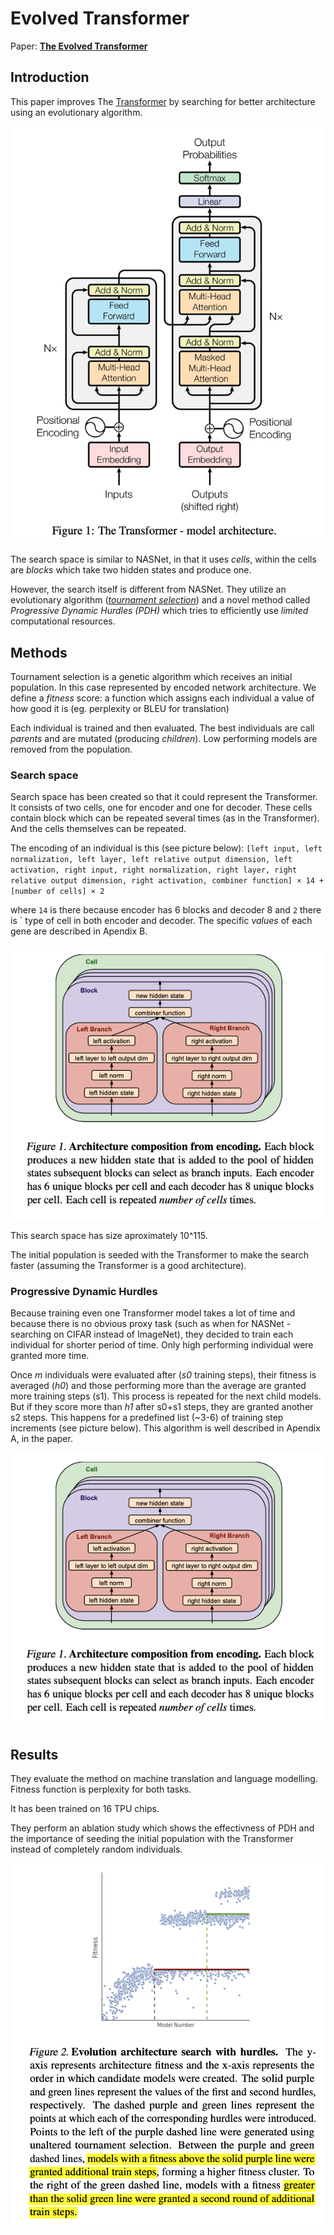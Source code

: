 # Evolved Transformer

Paper: **[The Evolved Transformer](https://arxiv.org/abs/1901.11117)** 

## Introduction
This paper improves The [Transformer](https://arxiv.org/abs/1706.03762) by searching for better architecture using an evolutionary algorithm.

![Transformer](transformer.png)

The search space is similar to NASNet, in that it uses *cells*, within the cells are *blocks* which take two hidden states and produce one.

However, the search itself is different from NASNet.
They utilize an evolutionary algorithm (*[tournament selection](https://medium.com/@c4lv1nmcg0wan/genetic-algorithms-tournament-selection-b150bc76f0d8)*) and a novel method called *Progressive Dynamic Hurdles (PDH)* which tries to efficiently use *limited* computational resources.

## Methods
Tournament selection is a genetic algorithm which receives an initial population.
In this case represented by encoded network architecture. 
We define a *fitness* score: a function which assigns each individual a value of how good it is (eg. perplexity or BLEU for translation)

Each individual is trained and then evaluated.
The best individuals are call *parents* and are mutated (producing *children*).
Low performing models are removed from the population. 

### Search space
Search space has been created so that it could represent the Transformer.
It consists of two cells, one for encoder and one for decoder.
These cells contain block which can be repeated several times (as in the Transformer).
And the cells themselves can be repeated.

The encoding of an individual is this (see picture below): `[left input, left normalization, left layer, left relative output dimension, left activation, right input, right normalization, right layer, right relative output dimension, right activation, combiner function] × 14 + [number of cells] × 2`

where `14` is there because encoder has 6 blocks and decoder 8 and `2` there is ` type of cell in both encoder and decoder.
The specific *values* of each gene are described in Apendix B.

![Search space](search-space.png)

This search space has size aproximately 10^115.

The initial population is seeded with the Transformer to make the search faster (assuming the Transformer is a good architecture).

### Progressive Dynamic Hurdles
Because training even one Transformer model takes a lot of time and because there is no obvious proxy task (such as when for NASNet - searching on CIFAR instead of ImageNet), they decided to train each individual for shorter period of time.
Only high performing individual were granted more time.

Once *m* individuals were evaluated after (*s0* training steps), their fitness is averaged (*h0*) and those performing more than the average are granted more training steps (s1).
This process is repeated for the next child models.
But if they score more than *h1* after s0+s1 steps, they are granted another s2 steps.
This happens for a predefined list (~3-6) of training step increments (see picture below).
This algorithm is well described in Apendix A, in the paper.

![pdh](pdh.png)

## Results
They evaluate the method on machine translation and language modelling.
Fitness function is perplexity for both tasks.

It has been trained on 16 TPU chips.

They perform an ablation study which shows the effectivness of PDH and the importance of seeding the initial population with the Transformer instead of completely random individuals.

![et](et.png)
